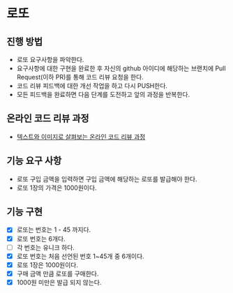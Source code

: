 # 로또
## 진행 방법
* 로또 요구사항을 파악한다.
* 요구사항에 대한 구현을 완료한 후 자신의 github 아이디에 해당하는 브랜치에 Pull Request(이하 PR)를 통해 코드 리뷰 요청을 한다.
* 코드 리뷰 피드백에 대한 개선 작업을 하고 다시 PUSH한다.
* 모든 피드백을 완료하면 다음 단계를 도전하고 앞의 과정을 반복한다.

## 온라인 코드 리뷰 과정
* [텍스트와 이미지로 살펴보는 온라인 코드 리뷰 과정](https://github.com/next-step/nextstep-docs/tree/master/codereview)

## 기능 요구 사항
- 로또 구입 금액을 입력하면 구입 금액에 해당하는 로또를 발급해야 한다.
- 로또 1장의 가격은 1000원이다.

## 기능 구현
- [x] 로또는 번호는 1 - 45 까지다.
- [X] 로또 번호는 6개다.
- [ ] 각 번호는 유니크 하다.
- [x] 로또 번호는 처음 선언된 번호 1~45개 중 6개이다. 
- [X] 로또 1장은 1000원이다.
- [X] 구매 금액 만큼 로또를 구매한다.
- [X] 1000원 미만은 발급 되지 않는다.